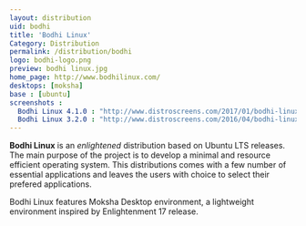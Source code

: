 ```yaml
---
layout: distribution
uid: bodhi
title: 'Bodhi Linux'
Category: Distribution
permalink: /distribution/bodhi
logo: bodhi-logo.png
preview: bodhi linux.jpg
home_page: http://www.bodhilinux.com/
desktops: [moksha]
base : [ubuntu]
screenshots : 
  Bodhi Linux 4.1.0 : "http://www.distroscreens.com/2017/01/bodhi-linux-410-screenshots.html"
  Bodhi Linux 3.2.0 : "http://www.distroscreens.com/2016/04/bodhi-linux-32-screenshots.html"
---
```


**Bodhi Linux** is an *enlightened* distribution based on Ubuntu LTS releases. The main purpose of the project is to develop a minimal and resource efficient operating system. This distributions comes with a few number of essential applications and leaves the users with choice to select their prefered applications.

Bodhi Linux features Moksha Desktop environment, a lightweight environment inspired by Enlightenment 17 release.
